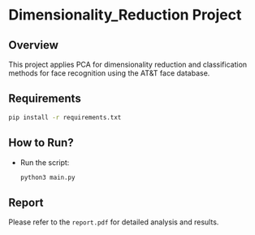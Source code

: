 # Dimensionality_Reduction Project

## Overview
This project applies PCA for dimensionality reduction and classification methods for face recognition using the AT&T face database.

## Requirements
```bash
pip install -r requirements.txt
```

## How to Run?
- Run the script:
    ```bash
    python3 main.py
    ```

## Report
Please refer to the `report.pdf` for detailed analysis and results.
